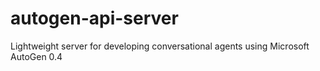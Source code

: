 # autogen-api-server
Lightweight server for developing conversational agents using Microsoft AutoGen 0.4
